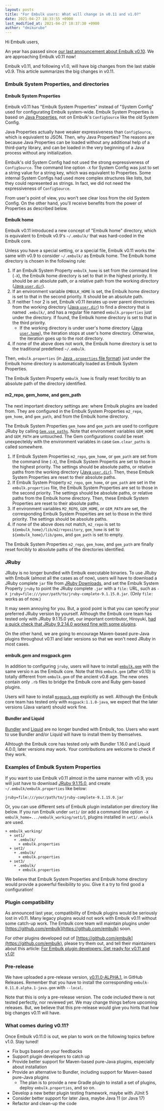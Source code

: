 ```yaml
---
layout: posts
title: "For Embulk users: What will change in v0.11 and v1.0?"
date: 2021-04-27 18:33:55 +0900
last_modified_at: 2021-04-27 18:37:30 +0900
author: "dmikurube"
---
```


Hi Embulk users,

An year has passed since [our last announcement about Embulk v0.10](https://www.embulk.org/articles/2020/03/13/embulk-v0.10.html). We are approaching Embulk v0.11 now!

Embulk v0.11, and following v1.0, will have big changes from the last stable v0.9. This article summarizes the big changes in v0.11.

### Embulk System Properties, and directories

#### Embulk System Properties

Embulk v0.11 has "Embulk System Properties" instead of "System Config" used for configurating Embulk system-wide. Embulk System Properties is based on [Java Properties](https://docs.oracle.com/javase/8/docs/api/java/util/Properties.html), not on Embulk's `ConfigSource` like the old System Config.

Java Properties actually have weaker expressiveness than `ConfigSource`, which is equivalent to JSON. Then, why Java Properties?  The reasons are because Java Properties can be loaded without any additional help of a third-party library, and can be loaded in the very beginning of a Java process without any initialization.

Embulk's old System Config had not used the strong expressiveness of `ConfigSource`. The command line option `-X` for System Config was just to set a string value for a string key, which was equivalent to Properties. Some internal System Configs had used more complex structures like lists, but they could represented as strings. In fact, we did not need the expressiveness of `ConfigSource`.

From user's point of view, you won't see clear loss from the old System Config. On the other hand, you'll receive benefits from the power of Properties as described below.

#### Embulk home

Embulk v0.11 introduced a new concept of "Embulk home" directory, which is equivalent to Embulk v0.9's `~/.embulk/` that was hard-coded in the Embulk core.

Unless you have a special setting, or a special file, Embulk v0.11 works the same with v0.9 to consider `~/.embulk/` as Embulk home. The Embulk home directory is chosen in the following rule:

1. If an Embulk System Property `embulk_home` is set from the command line (`-X`), the Embulk home directory is set to that in the highest priority. It should be an absolute path, or a relative path from the working directory ([Java `user.dir`](https://docs.oracle.com/javase/tutorial/essential/environment/sysprop.html)).
2. If an environment variable `EMBULK_HOME` is set, the Embulk home directory is set to that in the second priority. It should be an absolute path.
3. If neither 1 nor 2 is set, Embulk v0.11 iterates up over parent directories from the working directory ([Java `user.dir`](https://docs.oracle.com/javase/tutorial/essential/environment/sysprop.html)) to find a directory that is named `.embulk/`, and has a regular file named `embulk.properties` just under the directory. If found, the Embulk home directory is set to that in the third priority.
    * If the working directory is under user's home directory ([Java `user.home`](https://docs.oracle.com/javase/tutorial/essential/environment/sysprop.html)), the iteration stops at user's home directory. Otherwise, the iteration goes up to the root directory.
4. If none of the above does not work, the Embulk home directory is set to the traditional predefined `~/.embulk`.

Then, `embulk.properties` (in [Java `.properties` file format](https://docs.oracle.com/javase/8/docs/api/java/util/Properties.html#load-java.io.Reader-)) just under the Embulk home directory is automatically loaded as Embulk System Properties.

The Embulk System Property `embulk_home` is finally reset forcibly to an absolute path of the directory identified.

#### m2_repo, gem_home, and gem_path

The next important directory settings are: where Embulk plugins are loaded from. They are configured in the Embulk System Properties `m2_repo`, `gem_home`, and `gem_path`, and from the Embulk home directory.

The Embulk System Properties `gem_home` and `gem_path` are used to configure JRuby by calling [`Gem.use_paths`](https://www.rubydoc.info/stdlib/rubygems/Gem.use_paths). Note that environment variables `GEM_HOME` and `GEM_PATH` are untouched. The Gem configurations could be reset unexpecteldy with the environment variables in case `Gem.clear_paths` is called somewhere.

1. If Embulk System Properties `m2_repo`, `gem_home`, or `gem_path` are set from the command line (`-X`), the Embulk System Propertis are set to those in the highest priority. The settings should be absolute paths, or relative paths from the working directory ([Java `user.dir`](https://docs.oracle.com/javase/tutorial/essential/environment/sysprop.html)). Then, these Embulk System Properties are reset to their absolute paths.
2. If Embulk System Property `m2_repo`, `gem_home`, or `gem_path` are set in the `embulk.properties` file, the Embulk System Properties are set to those in the second priority. The settings should be absolute paths, or relative paths from the Embulk home directory. Then, these Embulk System Properties are reset to their absolute paths.
3. If environment variables `M2_REPO`, `GEM_HOME`, or `GEM_PATH` are set, the corresponding Embulk System Properties are set to those in the third priority. The settings should be absolute paths.
4. If none of the above does not match, `m2_repo` is set to `${embulk_home}/lib/m2/repository`, `gem_home` is set to `${embulk_home}/lib/gems`, and `gem_path` is set to empty.

The Embulk System Properties `m2_repo`, `gem_home`, and `gem_path` are finally reset forcibly to absolute paths of the directories identified.

### JRuby

JRuby is no longer bundled with Embulk executable binaries. To use JRuby with Embulk (almost all the cases as of now), users will have to download a JRuby complete `jar` file from [JRuby Downloads](https://www.jruby.org/download), and set the Embulk System Property `jruby` to point the JRuby complete `.jar` with a `file:` URL, such as `-X jruby=file:///your/path/to/jruby-complete-9.1.15.0.jar`. (Only `file:` works as of now.)

It may seem annoying for you. But, a good point is that you can specify your preferred JRuby version by yourself. Although the Embulk core team has tested only with JRuby 9.1.15.0 yet, our important contributor, Hiroyuki, [had a quick check that JRuby 9.2.14.0 worked fine with some plugins](https://twitter.com/hiroysato/status/1339919262798864384).

On the other hand, we are going to encourage Maven-based pure-Java plugins throughout v0.11 and later versions so that we won't need JRuby in most cases.

#### embulk.gem and msgpack.gem

In addition to configuring `jruby`, users will have to install [`embulk.gem`](https://rubygems.org/gems/embulk) with the same versio
n as the Embulk core. Note that this `embulk.gem` (after v0.10) is totally different from `embulk.gem` of the ancient v0.8 age. The new ones contain only `.rb` files to bridge the Embulk core and Ruby gem-based plugins.

Users will have to install [`msgpack.gem`](https://rubygems.org/gems/msgpack) explicitly as well. Although the Embulk core team has tested only with `msgpack:1.1.0-java`, we expect that the later versions (Java variant) should work fine.

#### Bundler and Liquid

[Bundler](https://bundler.io/) and [Liquid](https://shopify.github.io/liquid/) are no longer bundled with Embulk, too. Users who want to use Bundler and/or Liquid will have to install them by themselves.

Alhtough the Embulk core has tested only with Bundler 1.16.0 and Liquid 4.0.0, later versions may work. Your contributions are welcome to check if they work.

### Examples of Embulk System Properties

If you want to use Embulk v0.11 almost in the same manner with v0.9, you will just have to download [JRuby 9.1.15.0](https://www.jruby.org/files/downloads/9.1.15.0/index.html), and create `~/.embulk/embulk.properties` like below:

```
jruby=file:///your/path/to/jruby-complete-9.1.15.0.jar
```

Or, you can use different sets of Embulk plugin installation per directory like below. If you run Embulk under `set1/` (or add a command line option `-X embulk_home=.../embulk_working/set1/`), plugins installed in `set1/.embulk` are used.

```
+ embulk_working/
  + set1/
    + .embulk/
      + embulk.properties
  + set2/
    + .embulk/
      + embulk.properties
  + set3/
    + .embulk/
      + embulk.properties
```

We believe that Embulk System Properties and Embulk home directory would provide a powerful flexibility to you. Give it a try to find good a configuration!

### Plugin compatibility

As announced last year, compatibility of Embulk plugins would be seriously lost in v0.11. Many legacy plugins would not work with Embulk v0.11 without some catch-up work. The Embulk core team will maintain plugins under [https://github.com/embulk](https://github.com/embulk) soon.

For other plugins developed out of [https://github.com/embulk](https://github.com/embulk), please try them out, and tell their maintainers about this article: [For Embulk plugin developers: Get ready for v0.11 and v1.0!](https://dev.embulk.org/topics/get-ready-for-v0.11-and-v1.0.html)

### Pre-release

We have uploaded a pre-release version, [v0.11.0-ALPHA.1](https://github.com/embulk/embulk/releases/tag/v0.11.0-ALPHA.1), in GitHub Releases. Remember that you have to install the corresponding `embulk-0.11.0.alpha.1-java.gem` with `--local`.

Note that this is only a pre-release version. The code included there is not tested perfectly, nor reviewed yet. We may change things before upcoming releases. But, we believe that this pre-release would give you hints that how big changes v0.11 will have.

### What comes during v0.11?

Once Embulk v0.11.0 is out, we plan to work on the following topics before v1.0. Stay tuned!

* Fix bugs based on your feedbacks
* Support plugin developers to catch up
* Provide better support for Maven-based pure-Java plugins, especially about installation
* Provide an alternative to Bundler, including support for Maven-based pure-Java plugins
    * The plan is to provide a new Gradle plugin to install a set of plugins, deploy `embulk.properties`, and so on.
* Develop a new better plugin testing framework, maybe with JUnit 5
* Consider better support for later Java, maybe Java 11 (or Java 17)
* Refactor and clean-up the code
